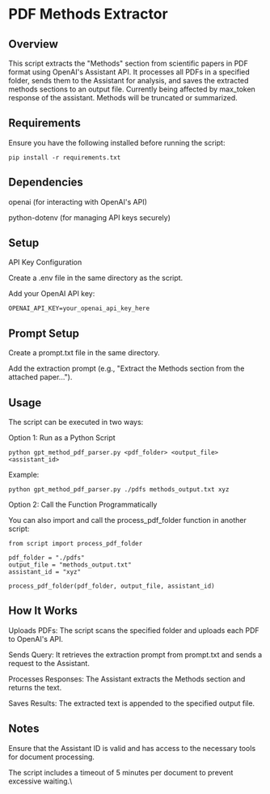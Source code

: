 # PDF Methods Extractor

## Overview

This script extracts the "Methods" section from scientific papers in PDF format using OpenAI's Assistant API. It processes all PDFs in a specified folder, sends them to the Assistant for analysis, and saves the extracted methods sections to an output file.
Currently being affected by max_token response of the assistant. Methods will be truncated or summarized.

## Requirements

Ensure you have the following installed before running the script:
````
pip install -r requirements.txt
````
## Dependencies

openai (for interacting with OpenAI's API)

python-dotenv (for managing API keys securely)

## Setup

API Key Configuration

Create a .env file in the same directory as the script.

Add your OpenAI API key:
````
OPENAI_API_KEY=your_openai_api_key_here
````
## Prompt Setup

Create a prompt.txt file in the same directory.

Add the extraction prompt (e.g., "Extract the Methods section from the attached paper...").

## Usage

The script can be executed in two ways:

Option 1: Run as a Python Script
````
python gpt_method_pdf_parser.py <pdf_folder> <output_file> <assistant_id>
````

Example:
````
python gpt_method_pdf_parser.py ./pdfs methods_output.txt xyz
````

Option 2: Call the Function Programmatically

You can also import and call the process_pdf_folder function in another script:
````
from script import process_pdf_folder

pdf_folder = "./pdfs"
output_file = "methods_output.txt"
assistant_id = "xyz"

process_pdf_folder(pdf_folder, output_file, assistant_id)
````

## How It Works

Uploads PDFs: The script scans the specified folder and uploads each PDF to OpenAI's API.

Sends Query: It retrieves the extraction prompt from prompt.txt and sends a request to the Assistant.

Processes Responses: The Assistant extracts the Methods section and returns the text.

Saves Results: The extracted text is appended to the specified output file.

## Notes

Ensure that the Assistant ID is valid and has access to the necessary tools for document processing.

The script includes a timeout of 5 minutes per document to prevent excessive waiting.\

